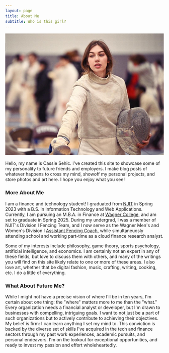```yaml
---
layout: page
title: About Me
subtitle: Who is this girl?
---
```

![me](/assets/img/prof.jpg)

Hello, my name is Cassie Sehic. I've created this site to showcase some of my personality to future friends and employers. I make blog posts of whatever happens to cross my mind, showoff my personal projects, and store photos and art here. I hope you enjoy what you see!

### More About Me

I am a finance and technology student! I graduated from [NJIT](https://www.njit.edu/) in Spring 2023 with a B.S. in Information Technology and Web Applications. Currently, I am pursuing an M.B.A. in Finance at [Wagner College](https://wagner.edu/), and am set to graduate in Spring 2025. During my undergrad, I was a member of NJIT's Division I Fencing Team, and I now serve as the Wagner Men's and Women's Division I [Assistant Fencing Coach](https://wagnerathletics.com/news/2023/8/21/mens-fencing-cassandra-sehic-named-fencing-graduate-assistant-coach.aspx), while simultaneuosly attending school and working part-time as a cloud finance research analyst. 

Some of my interests include philosophy, game theory, sports psychology, artificial intelligence, and economics. I am certainly not an expert in any of these fields, but love to discuss them with others, and many of the writings you will find on this site likely relate to one or more of these areas. I also love art, whether that be digital fashion, music, crafting, writing, cooking, etc. I do a little of everything.

### What About Future Me?

While I might not have a precise vision of where I'll be in ten years, I'm certain about one thing: the "where" matters more to me than the "what." Every organization needs a financial analyst or developer, but I'm drawn to businesses with compelling, intriguing goals. I want to not just be a part of such organizations but to actively contribute to achieving their objectives. My belief is firm: I can learn anything I set my mind to. This conviction is backed by the diverse set of skills I've acquired in the tech and finance sectors through my past work experiences, academic pursuits, and personal endeavors. I'm on the lookout for exceptional opportunities, and ready to invest my passion and effort wholeheartedly.
